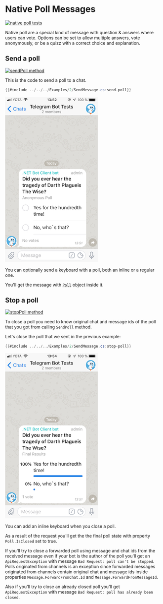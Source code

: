 # Native Poll Messages

[![native poll tests](https://img.shields.io/badge/Examples-Native_Polls-green.svg?style=flat-square)](https://github.com/TelegramBots/Telegram.Bot/blob/master/test/Telegram.Bot.Tests.Integ/Polls/AnonymousPollTests.cs)

Native poll are a special kind of message with question & answers where users can vote. Options can be set to allow multiple answers, vote anonymously, or be a quizz with a correct choice and explanation.

## Send a poll

[![sendPoll method](https://img.shields.io/badge/Bot_API_method-sendPoll-blue.svg?style=flat-square)](https://core.telegram.org/bots/api#sendpoll)

This is the code to send a poll to a chat.

```c#
{{#include ../../../Examples/2/SendMessage.cs:send-poll}}
```

![native poll](../docs/shot-native_poll_msg.jpeg)

You can optionally send a keyboard with a poll, both an inline or a regular one.

You'll get the message with [`Poll`](https://github.com/TelegramBots/Telegram.Bot/blob/master/src/Telegram.Bot/Types/Poll.cs) object inside it.

## Stop a poll

[![stopPoll method](https://img.shields.io/badge/Bot_API_method-stopPoll-blue.svg?style=flat-square)](https://core.telegram.org/bots/api#stoppoll)

To close a poll you need to know original chat and message ids of the poll that you got from calling `SendPoll` method.

Let's close the poll that we sent in the previous example:

```c#
{{#include ../../../Examples/2/SendMessage.cs:stop-poll}}
```

![closed native poll](../docs/shot-native_poll_closed.jpeg)

You can add an inline keyboard when you close a poll.

As a result of the request you'll get the the final poll state with property `Poll.IsClosed` set to true.

If you'll try to close a forwarded poll using message and chat ids from the received message even if your bot is the author of the poll you'll get an `ApiRequestException` with message `Bad Request: poll can't be stopped`. Polls originated from channels is an exception since forwarded messages originated from channels contain original chat and message ids inside properties `Message.ForwardFromChat.Id` and `Message.ForwardFromMessageId`.

Also if you'll try to close an already closed poll you'll get `ApiRequestException` with message `Bad Request: poll has already been closed`.
